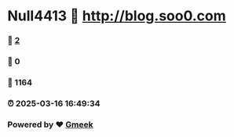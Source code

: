 # Null4413 :link: http://blog.soo0.com 
### :page_facing_up: [2](http://blog.soo0.com/tag.html) 
### :speech_balloon: 0 
### :hibiscus: 1164 
### :alarm_clock: 2025-03-16 16:49:34 
### Powered by :heart: [Gmeek](https://github.com/Meekdai/Gmeek)
